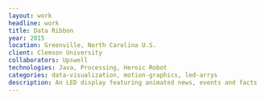 ```yaml
---
layout: work
headline: work
title: Data Ribbon
year: 2015
location: Greenville, North Carolina U.S.
client: Clemson University
collaborators: Upswell
technologies: Java, Processing, Heroic Robot
categories: data-visualization, motion-graphics, led-arrys
description: An LED display featuring animated news, events and facts
---
```

